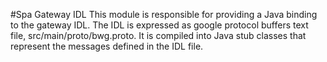 #Spa Gateway IDL
This module is responsible for providing a Java binding to the gateway IDL. The IDL is expressed as
google protocol buffers text file, src/main/proto/bwg.proto. It is compiled into Java stub classes that represent the messages defined
in the IDL file.

